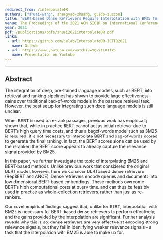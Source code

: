 ```yaml
---
redirect_from: /interpolateDR
authors: ["shuai-wang", shengyao-zhuang, guido-zuccon]
title: 'BERT-based Dense Retrievers Require Interpolation with BM25 for Effective Passage Retrieval'
venue: The Proceedings of the 2021 ACM SIGIR on International Conference on Theory of Information Retrieval (ICTIR 2021)
year: 2021
pdf: /publications/pdfs/shuai2021interpolateDR.pdf
links:
 - url: https://github.com/ielab/InterpolateDR-ICTIR2021
   name: Github
 - url: https://www.youtube.com/watch?v=YQ-StLV1fKo
   name: Presentation on Youtube 
---
```

---
## Abstract
The integration of deep, pre-trained language models, such as BERT, into retrieval and ranking pipelines has shown to provide large effectiveness gains over traditional bag-of-words models in the passage retrieval task. However, the best setup for integrating such deep language models is still unclear.

When BERT is used to re-rank passages, previous work has empirically shown that, while in practice BERT cannot act as initial retriever due to BERT’s high query time costs, and thus a bagof-words model such as BM25 is required, it is not necessary to interpolate BERT and bag-of-words scores to generate the final ranking. In fact, the BERT scores alone can be used by the reranker: the BERT score appears to already capture the relevance signal provided by BM25.

In this paper, we further investigate the topic of interpolating BM25 and BERT-based methods. Unlike previous work that considered the original BERT model, however, here we consider BERTbased dense retrievers (RepBERT and ANCE). Dense retrievers encode queries and documents into low dimensional BERT-based embeddings. These methods overcome BERT’s high computational costs at query time, and can thus be feasibly used in practice as whole-collection retrievers, rather than just as re-rankers.

Our novel empirical findings suggest that, unlike for BERT, interpolation with BM25 is necessary for BERT-based dense retrievers to perform effectively; and the gains provided by the interpolation are significant. Further analysis reveals why this is so: dense retrievers are very effective at encoding strong relevance signals, but they fail in identifying weaker relevance signals – a task that the interpolation with BM25 is able to make up for.
